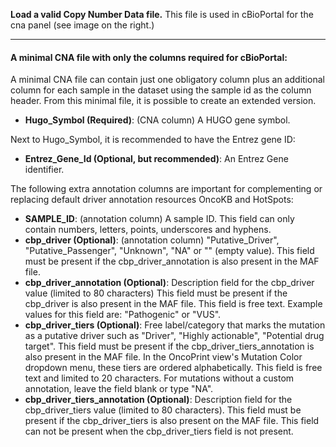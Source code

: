 **Load a valid Copy Number Data file.** This file is used in cBioPortal for the cna panel (see image on the right.)

---

#### A minimal CNA file with only the columns required for cBioPortal:

A minimal CNA file can contain just one obligatory column plus an additional column for each sample in the dataset using the sample id as the column header. From this minimal file, it is possible to create an extended version.

- **Hugo_Symbol (Required)**: (CNA column) A HUGO gene symbol.

Next to Hugo_Symbol, it is recommended to have the Entrez gene ID:

- **Entrez_Gene_Id (Optional, but recommended)**: An Entrez Gene identifier.

The following extra annotation columns are important for complementing or replacing default driver annotation resources OncoKB and HotSpots:

- **SAMPLE_ID**: (annotation column) A sample ID. This field can only contain numbers, letters, points, underscores and hyphens.
- **cbp_driver (Optional)**: (annotation column) "Putative_Driver", "Putative_Passenger", "Unknown", "NA" or "" (empty value). This field must be present if the cbp_driver_annotation is also present in the MAF file.
- **cbp_driver_annotation (Optional)**: Description field for the cbp_driver value (limited to 80 characters) This field must be present if the cbp_driver is also present in the MAF file. This field is free text. Example values for this field are: "Pathogenic" or "VUS".
- **cbp_driver_tiers (Optional)**: Free label/category that marks the mutation as a putative driver such as "Driver", "Highly actionable", "Potential drug target". This field must be present if the cbp_driver_tiers_annotation is also present in the MAF file. In the OncoPrint view's Mutation Color dropdown menu, these tiers are ordered alphabetically. This field is free text and limited to 20 characters. For mutations without a custom annotation, leave the field blank or type "NA".
- **cbp_driver_tiers_annotation (Optional)**: Description field for the cbp_driver_tiers value (limited to 80 characters). This field must be present if the cbp_driver_tiers is also present on the MAF file. This field can not be present when the cbp_driver_tiers field is not present.

